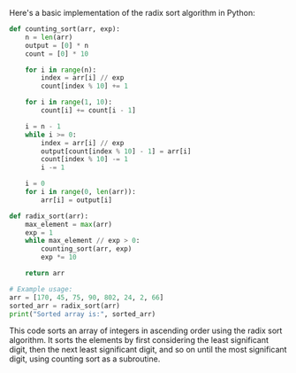 Here's a basic implementation of the radix sort algorithm in Python:

```python
def counting_sort(arr, exp):
    n = len(arr)
    output = [0] * n
    count = [0] * 10

    for i in range(n):
        index = arr[i] // exp
        count[index % 10] += 1

    for i in range(1, 10):
        count[i] += count[i - 1]

    i = n - 1
    while i >= 0:
        index = arr[i] // exp
        output[count[index % 10] - 1] = arr[i]
        count[index % 10] -= 1
        i -= 1

    i = 0
    for i in range(0, len(arr)):
        arr[i] = output[i]

def radix_sort(arr):
    max_element = max(arr)
    exp = 1
    while max_element // exp > 0:
        counting_sort(arr, exp)
        exp *= 10

    return arr

# Example usage:
arr = [170, 45, 75, 90, 802, 24, 2, 66]
sorted_arr = radix_sort(arr)
print("Sorted array is:", sorted_arr)
```

This code sorts an array of integers in ascending order using the radix sort algorithm. It sorts the elements by first considering the least significant digit, then the next least significant digit, and so on until the most significant digit, using counting sort as a subroutine.